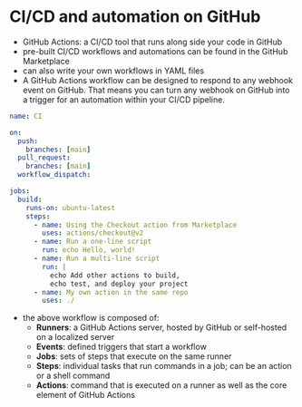 # CI/CD and automation on GitHub

- GitHub Actions: a CI/CD tool that runs along side your code in GitHub
- pre-built CI/CD workflows and automations can be found in the GitHub Marketplace
- can also write your own workflows in YAML files
- A GitHub Actions workflow can be designed to respond to any webhook event on GitHub. That means you can turn any webhook on GitHub into a trigger for an automation within your CI/CD pipeline.

```yaml
name: CI

on:
  push:
    branches: [main]
  pull_request:
    branches: [main]
  workflow_dispatch:

jobs:
  build:
    runs-on: ubuntu-latest
    steps:
      - name: Using the Checkout action from Marketplace
        uses: actions/checkout@v2
      - name: Run a one-line script
        run: echo Hello, world!
      - name: Run a multi-line script
        run: |
          echo Add other actions to build,
          echo test, and deploy your project
      - name: My own action in the same repo
        uses: ./
```

- the above workflow is composed of:
  - **Runners**: a GitHub Actions server, hosted by GitHub or self-hosted on a localized server
  - **Events**: defined triggers that start a workflow
  - **Jobs**: sets of steps that execute on the same runner
  - **Steps**: individual tasks that run commands in a job; can be an action or a shell command
  - **Actions**: command that is executed on a runner as well as the core element of GitHub Actions
